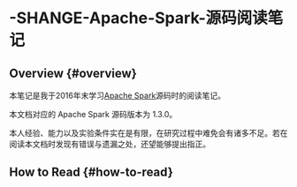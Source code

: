 # -SHANGE-Apache-Spark-源码阅读笔记

## Overview {#overview}

本笔记是我于2016年末学习[Apache Spark](http://spark.apache.org/)源码时的阅读笔记。

本文档对应的 Apache Spark 源码版本为 1.3.0。

本人经验、能力以及实验条件实在是有限，在研究过程中难免会有诸多不足。若在阅读本文档时发现有错误与遗漏之处，还望能够提出指正。

## How to Read {#how-to-read}



